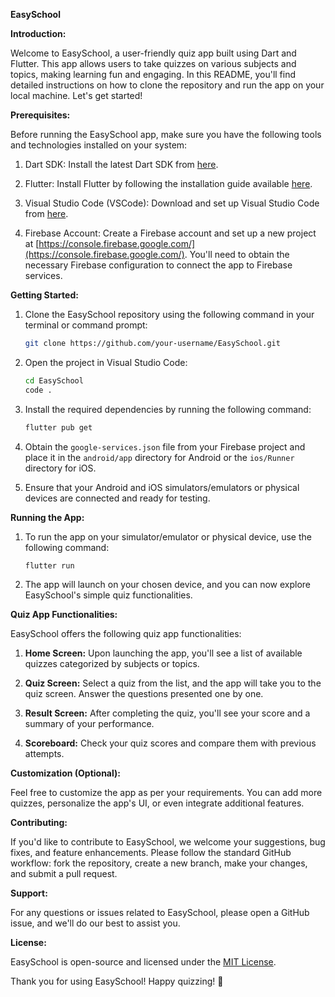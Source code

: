 **EasySchool**

**Introduction:**

Welcome to EasySchool, a user-friendly quiz app built using Dart and Flutter. This app allows users to take quizzes on various subjects and topics, making learning fun and engaging. In this README, you'll find detailed instructions on how to clone the repository and run the app on your local machine. Let's get started!

**Prerequisites:**

Before running the EasySchool app, make sure you have the following tools and technologies installed on your system:

1. Dart SDK: Install the latest Dart SDK from [here](https://dart.dev/get-dart).

2. Flutter: Install Flutter by following the installation guide available [here](https://flutter.dev/docs/get-started/install).

3. Visual Studio Code (VSCode): Download and set up Visual Studio Code from [here](https://code.visualstudio.com/download).

4. Firebase Account: Create a Firebase account and set up a new project at [https://console.firebase.google.com/](https://console.firebase.google.com/). You'll need to obtain the necessary Firebase configuration to connect the app to Firebase services.

**Getting Started:**

1. Clone the EasySchool repository using the following command in your terminal or command prompt:

   ```bash
   git clone https://github.com/your-username/EasySchool.git
   ```

2. Open the project in Visual Studio Code:

   ```bash
   cd EasySchool
   code .
   ```

3. Install the required dependencies by running the following command:

   ```bash
   flutter pub get
   ```

4. Obtain the `google-services.json` file from your Firebase project and place it in the `android/app` directory for Android or the `ios/Runner` directory for iOS.

5. Ensure that your Android and iOS simulators/emulators or physical devices are connected and ready for testing.

**Running the App:**

1. To run the app on your simulator/emulator or physical device, use the following command:

   ```bash
   flutter run
   ```

2. The app will launch on your chosen device, and you can now explore EasySchool's simple quiz functionalities.

**Quiz App Functionalities:**

EasySchool offers the following quiz app functionalities:

1. **Home Screen:** Upon launching the app, you'll see a list of available quizzes categorized by subjects or topics.

2. **Quiz Screen:** Select a quiz from the list, and the app will take you to the quiz screen. Answer the questions presented one by one.

3. **Result Screen:** After completing the quiz, you'll see your score and a summary of your performance.

4. **Scoreboard:** Check your quiz scores and compare them with previous attempts.

**Customization (Optional):**

Feel free to customize the app as per your requirements. You can add more quizzes, personalize the app's UI, or even integrate additional features.

**Contributing:**

If you'd like to contribute to EasySchool, we welcome your suggestions, bug fixes, and feature enhancements. Please follow the standard GitHub workflow: fork the repository, create a new branch, make your changes, and submit a pull request.

**Support:**

For any questions or issues related to EasySchool, please open a GitHub issue, and we'll do our best to assist you.

**License:**

EasySchool is open-source and licensed under the [MIT License](LICENSE).

Thank you for using EasySchool! Happy quizzing! 🎉
